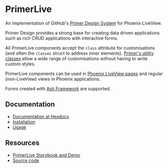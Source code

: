 # PrimerLive

An implementation of GitHub's [Primer Design System](https://primer.style/design) for Phoenix LiveView.

Primer Design provides a strong base for creating data driven applications such as rich CRUD applications with interactive forms.

All PrimerLive components accept the `class` attribute for customisations (and often the `classes` struct to address inner elements). [Primer's utility classes](https://primer.style/design/foundations/css-utilities/getting-started) allow a wide range of customisations without having to write custom styles.

PrimerLive components can be used in [Phoenix LiveView pages](https://github.com/phoenixframework/phoenix_live_view) and regular (non-LiveView) views in Phoenix applications.

Forms created with [Ash Framework](https://www.ash-hq.org/) are supported.

## Documentation

- [Documentation at Hexdocs](https://hexdocs.pm/primer_live/)
- [Installation](doc-extra/installation.md)
- [Usage](doc-extra/usage.md)

## Resources

- [PrimerLive Storybook and Demo](https://primer-live.org)
- [Source code](https://github.com/ArthurClemens/primer_live)
